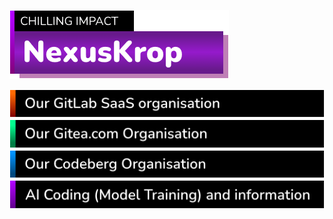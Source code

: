 ![Banner](https://github.com/NexusKrop/.github/blob/main/profile/Banner-primary.png)

[![NexusKrop on GitLab](https://github.com/NexusKrop/.github/blob/main/profile/banner-Repos-GitLab.png)](https://gitlab.com/NexusKrop)
[![NexusKrop on Gitea](https://github.com/NexusKrop/.github/blob/main/profile/banner-Repos.png)](https://gitea.com/NexusKrop)
[![NexusKrop on Codeberg](https://github.com/NexusKrop/.github/blob/main/profile/banner-Repos-Codeberg.png)](https://codeberg.org/NexusKrop)
[![NexusKrop AI Code Statement](https://github.com/NexusKrop/.github/blob/main/profile/banner-AICoding.png)](https://github.com/NexusKrop/.github/blob/main/moving.md)
